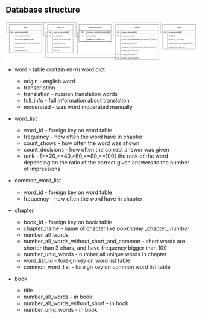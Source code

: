 ## Database structure

![alt-text](decor_src/db_structure.png "db_structure")

- word - table contain en-ru word dict
    - origin - english word
    - transcription
    - translation - russian translation words
    - full_info - full information about translation
    - moderated - was word moderated manually

- word_list
    - word_id - foreign key on word table
    - frequency - how often the word have in chapter
    - count_shows - how often the word was shown
    - count_decisions - how often the correct answer was given
    - rank - [>=20,>=40,>60,>=80,>=100] the rank of the word depending on the ratio of the correct given
      answers to the number of impressions

- common_word_list
    - word_id - foreign key on word table
    - frequency - how often the word have in chapter
  
- chapter
    - book_id - foreign key on book table
    - chapter_name - name of chapter like _bookname_ \_chapter_ _number_
    - number_all_words
    - number_all_words_without_short_and_common - short words are shorter than 3 chars, and have frequency bigger than 100  
    - number_uniq_words - number all unique words in chapter
    - word_list_id - foreign key on word list table
    - common_word_list - foreign key on common word list table

- book
    - title
    - number_all_words - in book
    - number_all_words_without_short - in book
    - number_uniq_words - in book


